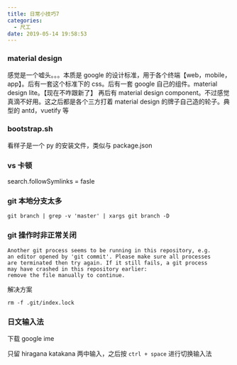 ```yaml
---
title: 日常小技巧7
categories:
  - 尺工
date: 2019-05-14 19:58:53
---
```


<p></p>
<!-- more -->

### material design

感觉是一个嘘头。。。本质是 google 的设计标准，用于各个终端【web，mobile，app】。后有一套这个标准下的 css。后有一套 google 自己的组件。material design lite。【现在不咋跟新了】
再后有 material design component。不过感觉真滴不好用。这之后都是各个三方打着 material design 的牌子自己造的轮子。典型的 antd，vuetify 等

### bootstrap.sh

看样子是一个 py 的安装文件，类似与 package.json

### vs 卡顿

search.followSymlinks = fasle

### git 本地分支太多

`git branch | grep -v 'master' | xargs git branch -D`

### git 操作时非正常关闭

```shell
Another git process seems to be running in this repository, e.g.
an editor opened by 'git commit'. Please make sure all processes
are terminated then try again. If it still fails, a git process
may have crashed in this repository earlier:
remove the file manually to continue.
```

解决方案

```
rm -f .git/index.lock
```

### 日文输入法

下载 google ime

只留 hiragana katakana 两中输入，之后按 `ctrl + space` 进行切换输入法
